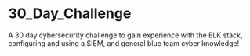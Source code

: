 # 30_Day_Challenge
A 30 day cybersecurity challenge to gain experience with the ELK stack, configuring and using a SIEM, and general blue team cyber knowledge!
